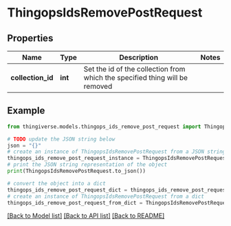 # ThingopsIdsRemovePostRequest


## Properties

Name | Type | Description | Notes
------------ | ------------- | ------------- | -------------
**collection_id** | **int** | Set the id of the collection from which the specified thing will be removed | 

## Example

```python
from thingiverse.models.thingops_ids_remove_post_request import ThingopsIdsRemovePostRequest

# TODO update the JSON string below
json = "{}"
# create an instance of ThingopsIdsRemovePostRequest from a JSON string
thingops_ids_remove_post_request_instance = ThingopsIdsRemovePostRequest.from_json(json)
# print the JSON string representation of the object
print(ThingopsIdsRemovePostRequest.to_json())

# convert the object into a dict
thingops_ids_remove_post_request_dict = thingops_ids_remove_post_request_instance.to_dict()
# create an instance of ThingopsIdsRemovePostRequest from a dict
thingops_ids_remove_post_request_from_dict = ThingopsIdsRemovePostRequest.from_dict(thingops_ids_remove_post_request_dict)
```
[[Back to Model list]](../README.md#documentation-for-models) [[Back to API list]](../README.md#documentation-for-api-endpoints) [[Back to README]](../README.md)


